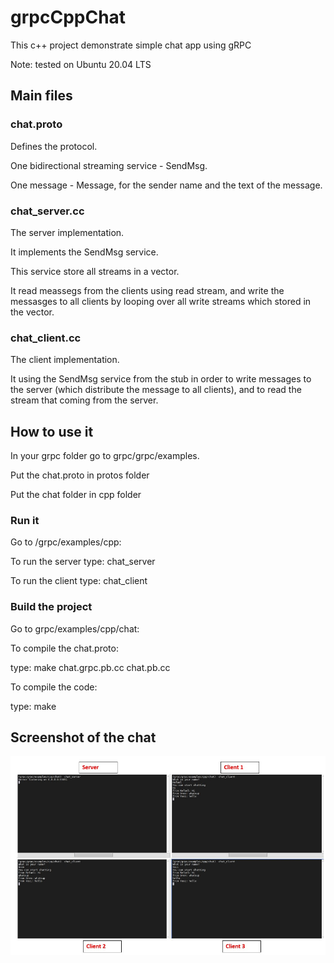 # grpcCppChat

This c++ project demonstrate simple chat app using gRPC

Note: tested on Ubuntu 20.04 LTS

## Main files
### chat.proto
Defines the protocol. 

One bidirectional streaming service - SendMsg.

One message - Message, for the sender name and the text of the message.

### chat_server.cc
The server implementation.

It implements the SendMsg service.

This service store all streams in a vector.

It read meassegs from the clients using read stream, and write the messasges to all clients by looping over all write streams which stored in the vector.

### chat_client.cc
The client implementation.

It using the SendMsg service from the stub in order to write messages to the server (which distribute the message to all clients), and to read the stream that coming from the server.

## How to use it
In your grpc folder go to grpc/grpc/examples.

Put the chat.proto in protos folder

Put the chat folder in cpp folder

### Run it
Go to /grpc/examples/cpp:

To run the server type: chat_server

To run the client type: chat_client

### Build the project

Go to grpc/examples/cpp/chat:

To compile the chat.proto:

type: make chat.grpc.pb.cc chat.pb.cc

To compile the code:

type: make

## Screenshot of the chat
![Screenshot](grpcScreenDemonstration.jpg)

